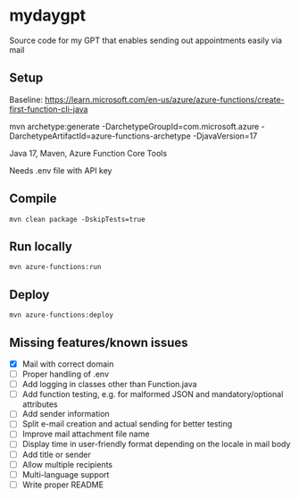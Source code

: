 # mydaygpt
Source code for my GPT that enables sending out appointments easily via mail

## Setup
Baseline: https://learn.microsoft.com/en-us/azure/azure-functions/create-first-function-cli-java

mvn archetype:generate -DarchetypeGroupId=com.microsoft.azure -DarchetypeArtifactId=azure-functions-archetype -DjavaVersion=17

Java 17, Maven, Azure Function Core Tools

Needs .env file with API key

## Compile

    mvn clean package -DskipTests=true

## Run locally

    mvn azure-functions:run

## Deploy

    mvn azure-functions:deploy

## Missing features/known issues

- [x] Mail with correct domain
- [ ] Proper handling of .env
- [ ] Add logging in classes other than Function.java
- [ ] Add function testing, e.g. for malformed JSON and mandatory/optional attributes
- [ ] Add sender information
- [ ] Split e-mail creation and actual sending for better testing
- [ ] Improve mail attachment file name
- [ ] Display time in user-friendly format depending on the locale in mail body
- [ ] Add title or sender
- [ ] Allow multiple recipients
- [ ] Multi-language support
- [ ] Write proper README
